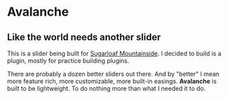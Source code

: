Avalanche
=========

Like the world needs another slider
-----------------------------------
This is a slider being built for [Sugarloaf Mountainside](http://www.sugarloafmountainside.com). I decided to build is a plugin, mostly for practice building plugins.

There are probably a dozen better sliders out there. And by "better" I mean more feature rich, more customizable, more built-in easings. **Avalanche** is built to be lightweight. To do nothing more than what I needed it to do.